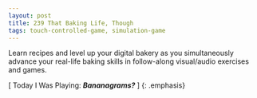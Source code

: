 ```yaml
---
layout: post
title: 239 That Baking Life, Though
tags: touch-controlled-game, simulation-game
---
```

Learn recipes and level up your digital bakery as you simultaneously advance your real-life baking skills in follow-along visual/audio exercises and games.

[ Today I Was Playing: ***Bananagrams?*** ]
{: .emphasis}

